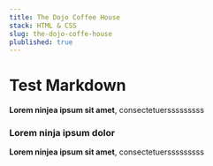 ```yaml
---
title: The Dojo Coffee House
stack: HTML & CSS
slug: the-dojo-coffe-house
plublished: true
---
```


# Test Markdown
**Lorem ninjea ipsum sit amet**, consectetuersssssssss

### Lorem ninja ipsum dolor

**Lorem ninjea ipsum sit amet**, consectetuersssssssss

